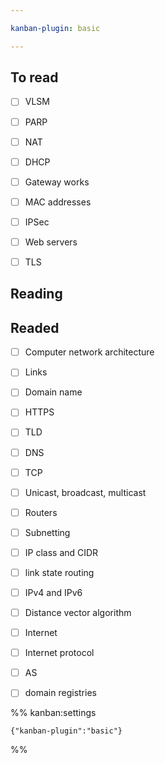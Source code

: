 ```yaml
---

kanban-plugin: basic

---
```


## To read

- [ ] VLSM
- [ ] PARP
- [ ] NAT
- [ ] DHCP
- [ ] Gateway works
- [ ] MAC addresses
- [ ] IPSec
- [ ] Web servers
- [ ] TLS


## Reading



## Readed

- [ ] Computer network architecture
- [ ] Links
- [ ] Domain name
- [ ] HTTPS
- [ ] TLD
- [ ] DNS
- [ ] TCP
- [ ] Unicast, broadcast, multicast
- [ ] Routers
- [ ] Subnetting
- [ ] IP class and CIDR
- [ ] link state routing
- [ ] IPv4 and IPv6
- [ ] Distance vector algorithm
- [ ] Internet
- [ ] Internet protocol
- [ ] AS
- [ ] domain registries




%% kanban:settings
```
{"kanban-plugin":"basic"}
```
%%